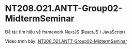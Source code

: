 # NT208.O21.ANTT-Group02-MidtermSeminar
Đề tài: tìm hiểu về framework NextJS (ReactJS / JavaScript)

Video trình bày: [NT208.O21.ANTT-Group02-MidtermSeminar](https://youtu.be/_sbfWFnXu84)

